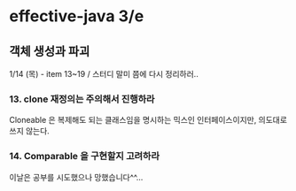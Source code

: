 # effective-java 3/e


## 객체 생성과 파괴
1/14 (목) - item 13~19 / 스터디 말미 쯤에 다시 정리하러..

### 13. clone 재정의는 주의해서 진행하라

Cloneable 은 복제해도 되는 클래스임을 명시하는 믹스인 인터페이스이지만, 의도대로 쓰지 않는다.

### 14. Comparable 을 구현할지 고려하라


이날은 공부를 시도했으나 망했습니다^^...